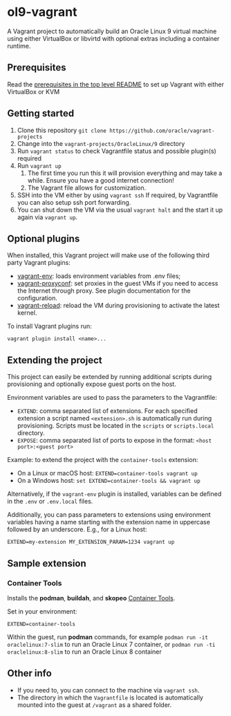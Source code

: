 # ol9-vagrant

A Vagrant project to automatically build an Oracle Linux 9 virtual machine using either VirtualBox or libvirtd with optional extras including a container runtime.

## Prerequisites

Read the [prerequisites in the top level README](../../README.md#prerequisites) to set up Vagrant with either VirtualBox or KVM

## Getting started

1. Clone this repository `git clone https://github.com/oracle/vagrant-projects`
1. Change into the `vagrant-projects/OracleLinux/9` directory
1. Run `vagrant status` to check Vagrantfile status and possible plugin(s) required
1. Run `vagrant up`
   1. The first time you run this it will provision everything and may take a while. Ensure you have a good internet connection!
   1. The Vagrant file allows for customization.
1. SSH into the VM either by using `vagrant ssh`
   If required, by Vagrantfile you can also setup ssh port forwarding.
1. You can shut down the VM via the usual `vagrant halt` and the start it up again via `vagrant up`.

## Optional plugins

When installed, this Vagrant project will make use of the following third party Vagrant plugins:

- [vagrant-env](https://github.com/gosuri/vagrant-env): loads environment
variables from .env files;
- [vagrant-proxyconf](https://github.com/tmatilai/vagrant-proxyconf): set
proxies in the guest VMs if you need to access the Internet through proxy. See
plugin documentation for the configuration.
- [vagrant-reload](https://github.com/aidanns/vagrant-reload): reload the VM
during provisioning to activate the latest kernel.

To install Vagrant plugins run:

```shell
vagrant plugin install <name>...
```

## Extending the project

This project can easily be extended by running additional scripts during provisioning and optionally expose guest ports on the host.

Environment variables are used to pass the parameters to the Vagrantfile:

- `EXTEND`: comma separated list of extensions.
   For each specified extension a script named `<extension>.sh` is automatically run during provisioning.
   Scripts must be located in the `scripts` or `scripts.local` directory.
- `EXPOSE`: comma separated list of ports to expose in the format: `<host port>:<guest port>`

Example: to extend the project with the `container-tools` extension:

- On a Linux or macOS host:
   `EXTEND=container-tools vagrant up`
- On a Windows host:
   `set EXTEND=container-tools && vagrant up`

Alternatively, if the `vagrant-env` plugin is installed, variables can be defined in the `.env` or `.env.local` files.

Additionally, you can pass parameters to extensions using environment variables having a name starting with the extension name in uppercase followed by an underscore. E.g., for a Linux host:

```shell
EXTEND=my-extension MY_EXTENSION_PARAM=1234 vagrant up
```

## Sample extension

### Container Tools

Installs the **podman**, **buildah**, and **skopeo** [Container Tools](https://docs.oracle.com/en/operating-systems/oracle-linux/9/relnotes9.0/ol9.0-NewFeaturesandChanges.html#ol-features-containers).

Set in your environment:

```shell
EXTEND=container-tools
```

Within the guest, run **podman** commands, for example `podman run -it oraclelinux:7-slim` to run an Oracle Linux 7 container, or `podman run -ti oraclelinux:8-slim` to run an Oracle Linux 8 container

## Other info

- If you need to, you can connect to the machine via `vagrant ssh`.
- The directory in which the `Vagrantfile` is located is automatically mounted into the guest at `/vagrant` as a shared folder.
